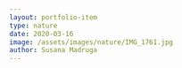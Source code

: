 ```yaml
---
layout: portfolio-item
type: nature
date: 2020-03-16
image: /assets/images/nature/IMG_1761.jpg
author: Susana Madruga
---
```


